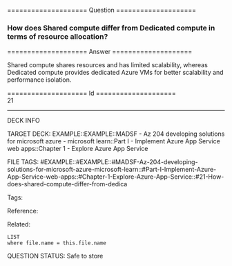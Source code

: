==================== Question ====================  

### How does Shared compute differ from Dedicated compute in terms of resource allocation?  

==================== Answer ====================  

Shared compute shares resources and has limited scalability, whereas Dedicated compute provides dedicated Azure VMs for better scalability and performance isolation.

==================== Id ====================  
21

---

DECK INFO

TARGET DECK: EXAMPLE::EXAMPLE::MADSF - Az 204 developing solutions for microsoft azure - microsoft learn::Part I - Implement Azure App Service web apps::Chapter 1 - Explore Azure App Service

FILE TAGS: #EXAMPLE::#EXAMPLE::#MADSF-Az-204-developing-solutions-for-microsoft-azure-microsoft-learn::#Part-I-Implement-Azure-App-Service-web-apps::#Chapter-1-Explore-Azure-App-Service::#21-How-does-shared-compute-differ-from-dedica

Tags:

Reference:

Related:

```dataview
LIST
where file.name = this.file.name
```

QUESTION STATUS: Safe to store
